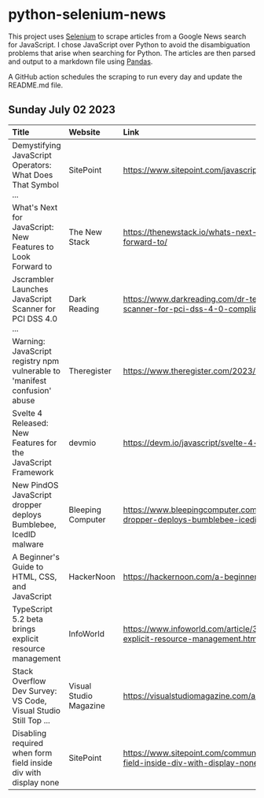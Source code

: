 # python-selenium-news

This project uses [Selenium](https://www.seleniumhq.org/) to scrape articles from a Google News search for JavaScript.
I chose JavaScript over Python to avoid the disambiguation problems that arise when searching for Python.
The articles are then parsed and output to a markdown file using [Pandas](https://pandas.pydata.org/).

A GitHub action schedules the scraping to run every day and update the README.md file.

## Sunday July 02 2023


| Title                                                                     | Website                | Link                                                                                                           |
|:--------------------------------------------------------------------------|:-----------------------|:---------------------------------------------------------------------------------------------------------------|
| Demystifying JavaScript Operators: What Does That Symbol ...              | SitePoint              | https://www.sitepoint.com/javascript-operators/                                                                |
| What's Next for JavaScript: New Features to Look Forward to               | The New Stack          | https://thenewstack.io/whats-next-for-javascript-new-features-to-look-forward-to/                              |
| Jscrambler Launches JavaScript Scanner for PCI DSS 4.0 ...                | Dark Reading           | https://www.darkreading.com/dr-tech/jscrambler-launches-javascript-scanner-for-pci-dss-4-0-compliance          |
| Warning: JavaScript registry npm vulnerable to 'manifest confusion' abuse | Theregister            | https://www.theregister.com/2023/06/27/javascript_registry_npm_vulnerable/                                     |
| Svelte 4 Released: New Features for the JavaScript Framework              | devmio                 | https://devm.io/javascript/svelte-4-javascript-framework                                                       |
| New PindOS JavaScript dropper deploys Bumblebee, IcedID malware           | Bleeping Computer      | https://www.bleepingcomputer.com/news/security/new-pindos-javascript-dropper-deploys-bumblebee-icedid-malware/ |
| A Beginner's Guide to HTML, CSS, and JavaScript                           | HackerNoon             | https://hackernoon.com/a-beginners-guide-to-html-css-and-javascript                                            |
| TypeScript 5.2 beta brings explicit resource management                   | InfoWorld              | https://www.infoworld.com/article/3701454/typescript-52-beta-brings-explicit-resource-management.html          |
| Stack Overflow Dev Survey: VS Code, Visual Studio Still Top ...           | Visual Studio Magazine | https://visualstudiomagazine.com/articles/2023/06/28/so-2023.aspx                                              |
| Disabling required when form field inside div with display none           | SitePoint              | https://www.sitepoint.com/community/t/disabling-required-when-form-field-inside-div-with-display-none/419609   |